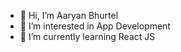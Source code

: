 - 👋 Hi, I’m Aaryan Bhurtel
- 👀 I’m interested in App Development
- 🌱 I’m currently learning React JS
